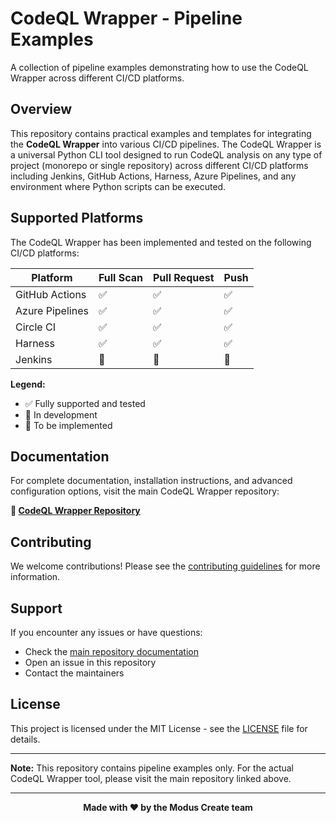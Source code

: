 # CodeQL Wrapper - Pipeline Examples

A collection of pipeline examples demonstrating how to use the CodeQL Wrapper across different CI/CD platforms.

## Overview

This repository contains practical examples and templates for integrating the **CodeQL Wrapper** into various CI/CD pipelines. The CodeQL Wrapper is a universal Python CLI tool designed to run CodeQL analysis on any type of project (monorepo or single repository) across different CI/CD platforms including Jenkins, GitHub Actions, Harness, Azure Pipelines, and any environment where Python scripts can be executed.

## Supported Platforms

The CodeQL Wrapper has been implemented and tested on the following CI/CD platforms:

| Platform        | Full Scan | Pull Request | Push |
|-----------------|-----------|--------------|------|
| GitHub Actions  | ✅        | ✅           | ✅   |
| Azure Pipelines | ✅        | ✅           | ✅   |
| Circle CI       | ✅        | ✅           | ✅   |
| Harness         | ✅        | ✅           | ✅   |
| Jenkins         | 🔄        | 🚧           | 🚧   |

**Legend:**

* ✅ Fully supported and tested
* 🔄 In development
* 🚧 To be implemented

## Documentation

For complete documentation, installation instructions, and advanced configuration options, visit the main CodeQL Wrapper repository:

**🔗 [CodeQL Wrapper Repository](https://github.com/ModusCreate-Perdigao-GHAS-Playground/codeql-wrapper)**

## Contributing

We welcome contributions! Please see the [contributing guidelines](CONTRIBUTING.md) for more information.

## Support

If you encounter any issues or have questions:

* Check the [main repository documentation](https://github.com/ModusCreate-Perdigao-GHAS-Playground/codeql-wrapper)
* Open an issue in this repository
* Contact the maintainers

## License

This project is licensed under the MIT License - see the [LICENSE](LICENSE) file for details.

***

**Note:** This repository contains pipeline examples only. For the actual CodeQL Wrapper tool, please visit the main repository linked above.

***

<div align="center">

**Made with ❤️ by the Modus Create team**

</div>
